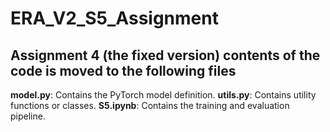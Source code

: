 # ERA_V2_S5_Assignment

## Assignment 4 (the fixed version) contents of the code is moved to the following files

**model.py**: Contains the PyTorch model definition.
**utils.py**: Contains utility functions or classes.
**S5.ipynb**: Contains the training and evaluation pipeline.
